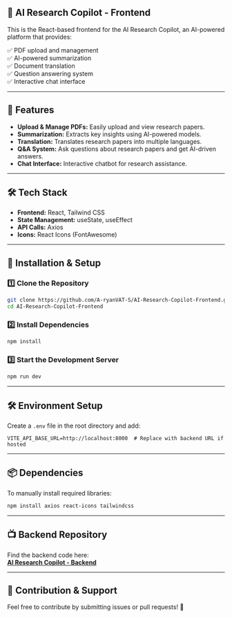 ## 📌 AI Research Copilot - Frontend

This is the React-based frontend for the AI Research Copilot, an AI-powered platform that provides:

✅ PDF upload and management  
✅ AI-powered summarization  
✅ Document translation  
✅ Question answering system  
✅ Interactive chat interface  

---

## 🚀 Features

- **Upload & Manage PDFs:** Easily upload and view research papers.  
- **Summarization:** Extracts key insights using AI-powered models.  
- **Translation:** Translates research papers into multiple languages.  
- **Q&A System:** Ask questions about research papers and get AI-driven answers.  
- **Chat Interface:** Interactive chatbot for research assistance.  

---

## 🛠️ Tech Stack

- **Frontend:** React, Tailwind CSS  
- **State Management:** useState, useEffect  
- **API Calls:** Axios  
- **Icons:** React Icons (FontAwesome)  

---

## 💞 Installation & Setup

### 1️⃣ Clone the Repository

```sh
git clone https://github.com/A-ryanVAT-S/AI-Research-Copilot-Frontend.git
cd AI-Research-Copilot-Frontend
```

### 2️⃣ Install Dependencies

```sh
npm install
```

### 3️⃣ Start the Development Server

```sh
npm run dev
```

---

## 🛠️ Environment Setup

Create a `.env` file in the root directory and add:

```env
VITE_API_BASE_URL=http://localhost:8000  # Replace with backend URL if hosted
```

---

## 📦 Dependencies

To manually install required libraries:

```sh
npm install axios react-icons tailwindcss
```

---

## 📺 Backend Repository

Find the backend code here:  
**[AI Research Copilot - Backend](https://github.com/A-ryanVAT-S/AI-Research-Copilot)**

---

## 🌟 Contribution & Support

Feel free to contribute by submitting issues or pull requests! 🚀
